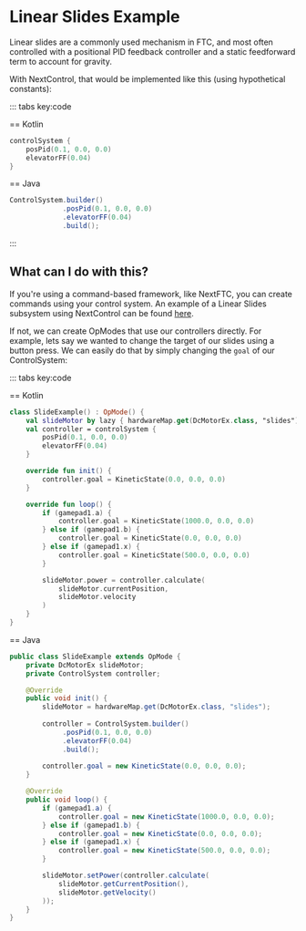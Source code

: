 # Linear Slides Example

Linear slides are a commonly used mechanism in FTC, 
and most often controlled with a positional PID feedback 
controller and a static feedforward term to account for gravity.

With NextControl, that would be implemented like this (using hypothetical constants):

::: tabs key:code

== Kotlin

```kotlin
controlSystem {
    posPid(0.1, 0.0, 0.0)
    elevatorFF(0.04)
}
```

== Java

```java
ControlSystem.builder()
             .posPid(0.1, 0.0, 0.0)
             .elevatorFF(0.04)
             .build();
```

:::

## What can I do with this?

If you're using a command-based framework, like NextFTC, 
you can create commands using your control system.
An example of a Linear Slides subsystem using NextControl can be found 
[here](../../guide/subsystems/lift.md).

If not, we can create OpModes that use our controllers directly. 
For example, lets say we wanted to change the target of our slides using a button press.
We can easily do that by simply changing the `goal` of our ControlSystem:

::: tabs key:code 

== Kotlin

```kotlin
class SlideExample() : OpMode() {
    val slideMotor by lazy { hardwareMap.get(DcMotorEx.class, "slides") }
    val controller = controlSystem {
        posPid(0.1, 0.0, 0.0)
        elevatorFF(0.04)
    }

    override fun init() {
        controller.goal = KineticState(0.0, 0.0, 0.0)
    }

    override fun loop() {
        if (gamepad1.a) {
            controller.goal = KineticState(1000.0, 0.0, 0.0)
        } else if (gamepad1.b) {
            controller.goal = KineticState(0.0, 0.0, 0.0)
        } else if (gamepad1.x) {
            controller.goal = KineticState(500.0, 0.0, 0.0)
        }

        slideMotor.power = controller.calculate(
            slideMotor.currentPosition,
            slideMotor.velocity
        )
    }
}
```

== Java

```java 
public class SlideExample extends OpMode {
    private DcMotorEx slideMotor;
    private ControlSystem controller;

    @Override
    public void init() {
        slideMotor = hardwareMap.get(DcMotorEx.class, "slides");
        
        controller = ControlSystem.builder()
             .posPid(0.1, 0.0, 0.0)
             .elevatorFF(0.04)
             .build();
        
        controller.goal = new KineticState(0.0, 0.0, 0.0);
    }

    @Override
    public void loop() {
        if (gamepad1.a) {
            controller.goal = new KineticState(1000.0, 0.0, 0.0);
        } else if (gamepad1.b) {
            controller.goal = new KineticState(0.0, 0.0, 0.0);
        } else if (gamepad1.x) {
            controller.goal = new KineticState(500.0, 0.0, 0.0);
        }

        slideMotor.setPower(controller.calculate(
            slideMotor.getCurrentPosition(),
            slideMotor.getVelocity()
        ));
    }
}
```

